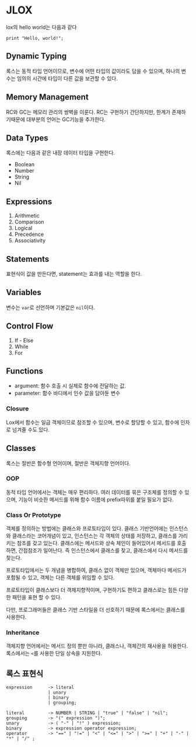 # JLOX

lox의 hello world는 다음과 같다
```
print "Hello, world!";
```

## Dynamic Typing

록스는 동적 타입 언어이므로, 변수에 어떤 타입의 값이라도 담을 수 있으며, 하나의 변수는 임의의 시간에 타입이 다른 값을 보관할 수 있다.

## Memory Management

RC와 GC는 메모리 관리의 쌍벽을 이룬다. RC는 구현하기 간단하지만, 한계가 존재하기때문에 대부분의 언어는 GC기능을 추가한다.

## Data Types

록스에는 다음과 같은 내장 데이터 타입을 구현한다.

* Boolean
* Number
* String
* Nil

## Expressions

1. Arithmetic
2. Comparison
3. Logical
4. Precedence
5. Associativity

## Statements

표현식이 값을 만든다면, statement는 효과를 내는 역할을 한다.

## Variables

변수는 `var`로 선언하며 기본값은 `nil`이다.

## Control Flow

1. If - Else
2. While
3. For

## Functions

* argument: 함수 호출 시 실제로 함수에 전달하는 값.
* parameter: 함수 바디에서 인수 값을 담아둔 변수

### Closure

Lox에서 함수는 일급 객체이므로 참조할 수 있으며, 변수로 할당할 수 있고, 함수에 인자로 넘겨줄 수도 있다.

## Classes

록스는 절반은 함수형 언어이며, 절반은 객체지향 언어이다.

### OOP

동적 타입 언어에서는 객체는 매우 편리하다. 여러 데이터를 묶은 구조체를 정의할 수 있으며, 기능이 비슷한 메서드를 위해 함수 이름에 prefix따위를 붙일 필요가 없다.

### Class Or Prototype

객체를 정의하는 방법에는 클래스와 프로토타입이 있다.
클래스 기반언어에는 인스턴스와 클래스라는 코어개념이 있고, 인스턴스는 각 객체의 상태를 저장하고, 클래스를 가리키는 참조를 갖고 있는다.
클래스에는 메서드와 상속 체인이 들어있어서 메서드를 호출하면, 간접참조가 일어난다. 즉 인스턴스에서 클래스를 찾고, 클래스에서 다시 메서드를 찾는다.

프로토타입에서는 두 개념을 병합하여, 클래스 없이 객체만 있으며, 객체마다 메서드가 포함될 수 있고, 객체는 다른 객체를 위임할 수 있다.

프로토타입이 클래스보다 더 객체지향적이며, 구현하기도 편하고 클래스로는 힘든 다양한 패턴을 표현 할 수 있다.

다만, 프로그래머들은 클래스 기반 스타일을 더 선호하기 때문에 록스에서는 클래스를 사용한다.

### Inheritance

객체지향 언어에서는 메서드 정의 뿐만 아니라, 클래스나, 객체간의 재사용을 허용한다. 록스에서는 `<`를 사용한 단일 상속을 지원한다.

## 록스 표현식

```
expression      -> literal
                | unary
                | binary
                | grouping;
                
literal         -> NUMBER | STRING | "true" | "false" | "nil";
grouping        -> "(" expression ")";
unary           -> ( "-" | "!" ) expression;
binary          -> expression operator expression;
operator        -> "==" | "!=" | "<" | "<=" | ">" | ">=" | "+" | "-" | "*" | "/" ;
```

